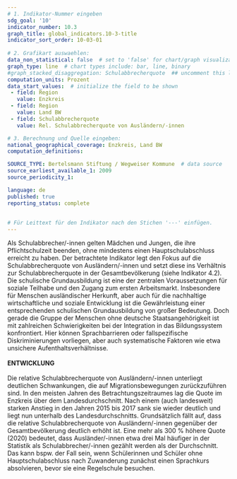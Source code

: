 ```yaml
---
# 1. Indikator-Nummer eingeben 
sdg_goal: '10'
indicator_number: 10.3
graph_title: global_indicators.10-3-title
indicator_sort_order: 10-03-01
 
# 2. Grafikart auswaehlen: 
data_non_statistical: false  # set to 'false' for chart/graph visualization 
graph_type: line  # chart types include: bar, line, binary 
#graph_stacked_disaggregation: Schulabbrecherquote  ## uncomment this line for stacked bars. eplace 'Geschlecht' with the field of aggregation. 
computation_units: Prozent 
data_start_values:  # initialize the field to be shown  
 - field: Region 
   value: Enzkreis
 - field: Region 
   value: Land BW
 - field: Schulabbrecherquote
   value: Rel. Schulabbrecherquote von Ausländern/-innen

# 3. Berechnung und Quelle eingeben: 
national_geographical_coverage: Enzkreis, Land BW
computation_definitions: 

SOURCE_TYPE: Bertelsmann Stiftung / Wegweiser Kommune  # data source  
source_earliest_available_1: 2009
source_periodicity_1: 

language: de   
published: true 
reporting_status: complete
 
 
# Für Leittext für den Indikator nach den Stichen '---' einfügen. 
---
```

Als Schulabbrecher/-innen gelten Mädchen und Jungen, die ihre Pflichtschulzeit beenden, ohne mindestens einen Hauptschulabschluss erreicht zu haben. Der betrachtete Indikator legt den Fokus auf die Schulabbrecherquote von Ausländern/-innen und setzt diese ins Verhältnis zur Schulabbrecherquote in der Gesamtbevölkerung (siehe Indikator 4.2). Die schulische Grundausbildung ist eine der zentralen Voraussetzungen für soziale Teilhabe und den Zugang zum ersten Arbeitsmarkt. Insbesondere für Menschen ausländischer Herkunft, aber auch für die nachhaltige wirtschaftliche und soziale Entwicklung ist die Gewährleistung einer entsprechenden schulischen Grundausbildung von großer Bedeutung. Doch gerade die Gruppe der Menschen ohne deutsche Staatsangehörigkeit ist mit zahlreichen Schwierigkeiten bei der Integration in das Bildungssystem konfrontiert. Hier können Sprachbarrieren oder fallspezifische Diskriminierungen vorliegen, aber auch systematische Faktoren wie etwa unsichere Aufenthaltsverhältnisse. <br>
<br>
**ENTWICKLUNG** <br>
<br>
Die relative Schulabbrecherquote von Ausländern/-innen unterliegt deutlichen Schwankungen, die auf Migrationsbewegungen zurückzuführen sind. In den meisten Jahren des Betrachtungszeitraumes lag die Quote im Enzkreis über dem Landesdurchschnitt. Nach einem (auch landesweit) starken Anstieg in den Jahren 2015 bis 2017 sank sie wieder deutlich und liegt nun unterhalb des Landesdurchschnitts. Grundsätzlich fällt auf, dass die relative Schulabbrecherquote von Ausländern/-innen gegenüber der Gesamtbevölkerung deutlich erhöht ist. Eine mehr als 300 % höhere Quote (2020) bedeutet, dass Ausländer/-innen etwa drei Mal häufiger in der Statistik als Schulabbrecher/-innen gezählt werden als der Durchschnitt. Das kann bspw. der Fall sein, wenn Schülerinnen und Schüler ohne Hauptschulabschluss nach Zuwanderung zunächst einen Sprachkurs absolvieren, bevor sie eine Regelschule besuchen.
